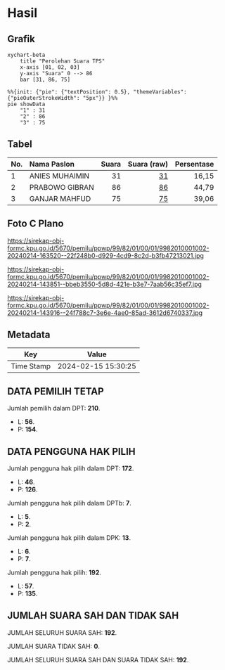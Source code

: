 # Hasil

## Grafik

```mermaid
xychart-beta
    title "Perolehan Suara TPS"
    x-axis [01, 02, 03]
    y-axis "Suara" 0 --> 86
    bar [31, 86, 75]
```

```mermaid
%%{init: {"pie": {"textPosition": 0.5}, "themeVariables": {"pieOuterStrokeWidth": "5px"}} }%%
pie showData
    "1" : 31
    "2" : 86
    "3" : 75
```

## Tabel

| No. | Nama Paslon    | Suara | Suara (raw) | Persentase |
|:--- |:-------------- | -----:| -----------:| ----------:|
| 1   | ANIES MUHAIMIN | 31    | [31][p-1]   | 16,15      |
| 2   | PRABOWO GIBRAN | 86    | [86][p-2]   | 44,79      |
| 3   | GANJAR MAHFUD  | 75    | [75][p-3]   | 39,06      |


[p-1]: https://github.com/gigit-pemilu/pemilu-2024-99-luar-negeri/blob/main/pilpres/hitung-suara/sub/99-luar-negeri/sub/82-noumea-perancis/sub/01-noumea-perancis/sub/0001-noumea-perancis/sub/002-tps-001/sub/paslon-1.txt
[p-2]: https://github.com/gigit-pemilu/pemilu-2024-99-luar-negeri/blob/main/pilpres/hitung-suara/sub/99-luar-negeri/sub/82-noumea-perancis/sub/01-noumea-perancis/sub/0001-noumea-perancis/sub/002-tps-001/sub/paslon-2.txt
[p-3]: https://github.com/gigit-pemilu/pemilu-2024-99-luar-negeri/blob/main/pilpres/hitung-suara/sub/99-luar-negeri/sub/82-noumea-perancis/sub/01-noumea-perancis/sub/0001-noumea-perancis/sub/002-tps-001/sub/paslon-3.txt

## Foto C Plano

https://sirekap-obj-formc.kpu.go.id/5670/pemilu/ppwp/99/82/01/00/01/9982010001002-20240214-163520--22f248b0-d929-4cd9-8c2d-b3fb47213021.jpg

https://sirekap-obj-formc.kpu.go.id/5670/pemilu/ppwp/99/82/01/00/01/9982010001002-20240214-143851--bbeb3550-5d8d-421e-b3e7-7aab56c35ef7.jpg

https://sirekap-obj-formc.kpu.go.id/5670/pemilu/ppwp/99/82/01/00/01/9982010001002-20240214-143916--24f788c7-3e6e-4ae0-85ad-3612d6740337.jpg


## Metadata

| Key        | Value               |
| ---------- | ------------------- |
| Time Stamp | 2024-02-15 15:30:25 |


## DATA PEMILIH TETAP

Jumlah pemilih dalam DPT: **210**.
 * L: **56**.
 * P: **154**.

## DATA PENGGUNA HAK PILIH

Jumlah pengguna hak pilih dalam DPT: **172**.
 * L: **46**.
 * P: **126**.

Jumlah pengguna hak pilih dalam DPTb: **7**.
 * L: **5**.
 * P: **2**.

Jumlah pengguna hak pilih dalam DPK: **13**.
 * L: **6**.
 * P: **7**.

Jumlah pengguna hak pilih: **192**.
 * L: **57**.
 * P: **135**.

## JUMLAH SUARA SAH DAN TIDAK SAH

JUMLAH SELURUH SUARA SAH: **192**.

JUMLAH SUARA TIDAK SAH: **0**.

JUMLAH SELURUH SUARA SAH DAN SUARA TIDAK SAH: **192**.


